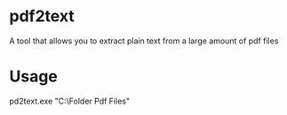 # pdf2text
A tool that allows you to extract plain text from a large amount of pdf files


# Usage
pd2text.exe "C:\Folder Pdf Files"
